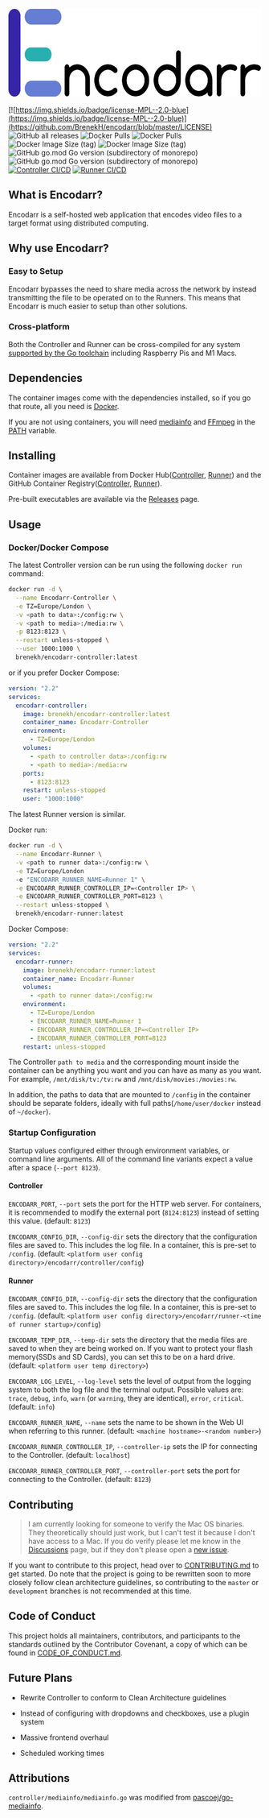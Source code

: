 <p align="center">
  <img src="images/Encodarr-Text-Logo.png" height="175"/>
</p>

[![https://img.shields.io/badge/license-MPL--2.0-blue](https://img.shields.io/badge/license-MPL--2.0-blue)](https://github.com/BrenekH/encodarr/blob/master/LICENSE)
![GitHub all releases](https://img.shields.io/github/downloads/brenekh/encodarr/total?label=github%20downloads)
![Docker Pulls](https://img.shields.io/docker/pulls/brenekh/encodarr-controller?label=controller%20docker%20pulls)
![Docker Pulls](https://img.shields.io/docker/pulls/brenekh/encodarr-runner?label=runner%20docker%20pulls)
![Docker Image Size (tag)](https://img.shields.io/docker/image-size/brenekh/encodarr-controller/latest?label=controller%20image%20size)
![Docker Image Size (tag)](https://img.shields.io/docker/image-size/brenekh/encodarr-runner/latest?label=runner%20image%20size)
![GitHub go.mod Go version (subdirectory of monorepo)](https://img.shields.io/github/go-mod/go-version/brenekh/encodarr?filename=controller%2Fgo.mod&label=Controller%20Go%20Version)
![GitHub go.mod Go version (subdirectory of monorepo)](https://img.shields.io/github/go-mod/go-version/brenekh/encodarr?filename=runner%2Fgo.mod&label=Runner%20Go%20Version)
[![Controller CI/CD](https://github.com/BrenekH/encodarr/actions/workflows/controller.yaml/badge.svg)](https://github.com/BrenekH/encodarr/actions/workflows/controller.yaml)
[![Runner CI/CD](https://github.com/BrenekH/encodarr/actions/workflows/runner.yaml/badge.svg)](https://github.com/BrenekH/encodarr/actions/workflows/runner.yaml)

## What is Encodarr?

Encodarr is a self-hosted web application that encodes video files to a target format using distributed computing.

<!-- TODO: Add information on the architecture (high level). Stuff like many Runners connect to a single Controller. -->

## Why use Encodarr?
<!-- TODO: Why use Encodarr? (other than easy to setup and cross-platform) -->

### Easy to Setup

Encodarr bypasses the need to share media across the network by instead transmitting the file to be operated on to the Runners.
This means that Encodarr is much easier to setup than other solutions.

### Cross-platform

Both the Controller and Runner can be cross-compiled for any system [supported by the Go toolchain](https://gist.github.com/asukakenji/f15ba7e588ac42795f421b48b8aede63) including Raspberry Pis and M1 Macs.

## Dependencies

The container images come with the dependencies installed, so if you go that route, all you need is [Docker](https://docs.docker.com/get-docker/).

If you are not using containers, you will need [mediainfo](https://mediaarea.net/en/MediaInfo/Download) and [FFmpeg](https://ffmpeg.org/download.html) in the [PATH](https://en.wikipedia.org/wiki/PATH_(variable)) variable.

## Installing

Container images are available from Docker Hub([Controller](https://hub.docker.com/r/brenekh/encodarr-controller), [Runner](https://hub.docker.com/repository/docker/brenekh/encodarr-runner)) and the GitHub Container Registry([Controller](https://github.com/users/BrenekH/packages/container/package/encodarr-controller), [Runner](https://github.com/users/BrenekH/packages/container/package/encodarr-runner)).

Pre-built executables are available via the [Releases](https://github.com/BrenekH/encodarr/releases/latest) page.

## Usage

### Docker/Docker Compose

The latest Controller version can be run using the following `docker run` command:

```bash
docker run -d \
  --name Encodarr-Controller \
  -e TZ=Europe/London \
  -v <path to data>:/config:rw \
  -v <path to media>:/media:rw \
  -p 8123:8123 \
  --restart unless-stopped \
  --user 1000:1000 \
  brenekh/encodarr-controller:latest
```

or if you prefer Docker Compose:

```yml
version: "2.2"
services:
  encodarr-controller:
    image: brenekh/encodarr-controller:latest
    container_name: Encodarr-Controller
    environment:
      - TZ=Europe/London
    volumes:
      - <path to controller data>:/config:rw
      - <path to media>:/media:rw
    ports:
      - 8123:8123
    restart: unless-stopped
    user: "1000:1000"
```

The latest Runner version is similar.

Docker run:

```bash
docker run -d \
  --name Encodarr-Runner \
  -v <path to runner data>:/config:rw \
  -e TZ=Europe/London
  -e "ENCODARR_RUNNER_NAME=Runner 1" \
  -e ENCODARR_RUNNER_CONTROLLER_IP=<Controller IP> \
  -e ENCODARR_RUNNER_CONTROLLER_PORT=8123 \
  --restart unless-stopped \
  brenekh/encodarr-runner:latest
```

Docker Compose:

```yml
version: "2.2"
services:
  encodarr-runner:
    image: brenekh/encodarr-runner:latest
    container_name: Encodarr-Runner
    volumes:
      - <path to runner data>:/config:rw
    environment:
      - TZ=Europe/London
      - ENCODARR_RUNNER_NAME=Runner 1
      - ENCODARR_RUNNER_CONTROLLER_IP=<Controller IP>
      - ENCODARR_RUNNER_CONTROLLER_PORT=8123
    restart: unless-stopped
```

The Controller `path to media` and the corresponding mount inside the container can be anything you want and you can have as many as you want.
For example, `/mnt/disk/tv:/tv:rw` and `/mnt/disk/movies:/movies:rw`.

In addition, the paths to data that are mounted to `/config` in the container should be separate folders, ideally with full paths\(`/home/user/docker` instead of `~/docker`\).

### Startup Configuration

Startup values configured either through environment variables, or command line arguments.
All of the command line variants expect a value after a space (`--port 8123`).

#### Controller

`ENCODARR_PORT`, `--port` sets the port for the HTTP web server.
For containers, it is recommended to modify the external port (`8124:8123`) instead of setting this value.
(default: `8123`)

`ENCODARR_CONFIG_DIR`, `--config-dir` sets the directory that the configuration files are saved to.
This includes the log file.
In a container, this is pre-set to `/config`.
(default: `<platform user config directory>/encodarr/controller/config`)

#### Runner

`ENCODARR_CONFIG_DIR`, `--config-dir` sets the directory that the configuration files are saved to.
This includes the log file.
In a container, this is pre-set to `/config`.
(default: `<platform user config directory>/encodarr/runner-<time of runner startup>/config`)

`ENCODARR_TEMP_DIR`, `--temp-dir` sets the directory that the media files are saved to when they are being worked on.
If you want to protect your flash memory(SSDs and SD Cards), you can set this to be on a hard drive.
(default: `<platform user temp directory>`)

`ENCODARR_LOG_LEVEL`, `--log-level` sets the level of output from the logging system to both the log file and the terminal output.
Possible values are: `trace`, `debug`, `info`, `warn` (or `warning`, they are identical), `error`, `critical`.
(default: `info`)

`ENCODARR_RUNNER_NAME`, `--name` sets the name to be shown in the Web UI when referring to this runner.
(default: `<machine hostname>-<random number>`)

`ENCODARR_RUNNER_CONTROLLER_IP`, `--controller-ip` sets the IP for connecting to the Controller.
(default: `localhost`)

`ENCODARR_RUNNER_CONTROLLER_PORT`, `--controller-port` sets the port for connecting to the Controller.
(default: `8123`)

## Contributing

> I am currently looking for someone to verify the Mac OS binaries.
> They theoretically should just work, but I can't test it because I don't have access to a Mac.
> If you do verify please let me know in the [Discussions](https://github.com/BrenekH/encodarr/discussions) page, but if they don't please open a [new issue](https://github.com/BrenekH/encodarr/issues/new/choose).

If you want to contribute to this project, head over to [CONTRIBUTING.md](CONTRIBUTING.md) to get started.
Do note that the project is going to be rewritten soon to more closely follow clean architecture guidelines, so contributing to the `master` or `development` branches is not recommended at this time.

## Code of Conduct

This project holds all maintainers, contributors, and participants to the standards outlined by the Contributor Covenant, a copy of which can be found in [CODE_OF_CONDUCT.md](CODE_OF_CONDUCT.md).

## Future Plans

* Rewrite Controller to conform to Clean Architecture guidelines

* Instead of configuring with dropdowns and checkboxes, use a plugin system

* Massive frontend overhaul

* Scheduled working times

## Attributions

`controller/mediainfo/mediainfo.go` was modified from [pascoej/go-mediainfo](https://github.com/pascoej/go-mediainfo/blob/509f5adb9998a8fe497be4eed69c73d75161709e/mediainfo.go).
